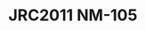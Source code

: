 # JRC2011 NM-105
<a name="material" />
<script type="application/ld+json">

  {
    "@context": "https://schema.org/",
    "@type": "ChemicalSubstance",
    "http://purl.org/dc/terms/conformsTo":
      {
        "@type": "CreativeWork",
        "@id": "https://bioschemas.org/profiles/ChemicalSubstance/0.4-RELEASE/"
      },
    "@id": "https://egonw.github.io/nanowiki/nanowiki345.html#material",
    "name": "JRC2011 NM-105",
    "sameAs: "http://127.0.0.1/mediawiki/index.php/Special:URIResolver/JRC2011_NM-2D105"
  }
</script>

